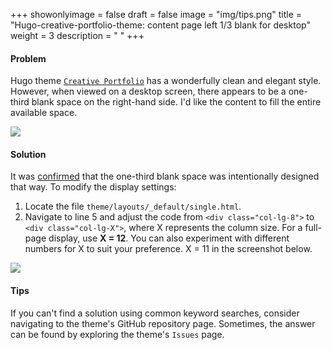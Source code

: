 +++
showonlyimage = false
draft = false
image = "img/tips.png"
title = "Hugo-creative-portfolio-theme: content page left 1/3 blank for desktop"
weight = 3
description = " "
+++

#### Problem
Hugo theme [`Creative Portfolio`](https://themes.gohugo.io/themes/hugo-creative-portfolio-theme/) has a wonderfully clean and elegant style. 
However, when viewed on a desktop screen, there appears to be a one-third blank space on the right-hand side. 
I'd like the content to fill the entire available space.  

![](../hugo-creative-portfolio-theme-fit-full-page.png)

#### Solution
It was [confirmed](https://github.com/kishaningithub/hugo-creative-portfolio-theme/issues/25) that the one-third blank space was intentionally designed that way. 
To modify the display settings:

1. Locate the file `theme/layouts/_default/single.html`.
2. Navigate to line 5 and adjust the code from `<div class="col-lg-8">` to `<div class="col-lg-X">`, where X represents the column size. 
For a full-page display, use **X = 12**. 
You can also experiment with different numbers for X to suit your preference. 
X = 11 in the screenshot below.  

![](../hugo-creative-portfolio-theme-fit-full-page-result.png)

#### Tips
If you can't find a solution using common keyword searches, consider navigating to the theme's GitHub repository page. 
Sometimes, the answer can be found by exploring the theme's `Issues` page.















